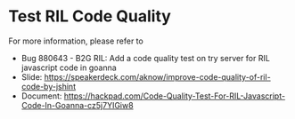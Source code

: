 Test RIL Code Quality
=====================

For more information, please refer to

* Bug 880643 - B2G RIL: Add a code quality test on try server for RIL javascript code in goanna
* Slide: https://speakerdeck.com/aknow/improve-code-quality-of-ril-code-by-jshint
* Document: https://hackpad.com/Code-Quality-Test-For-RIL-Javascript-Code-In-Goanna-cz5j7YIGiw8

